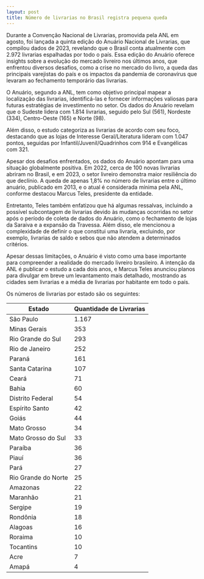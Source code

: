 ```yaml
---
layout: post
title: Número de livrarias no Brasil registra pequena queda
---
```


Durante a Convenção Nacional de Livrarias, promovida pela ANL em agosto, foi lançada a quinta edição do Anuário Nacional de Livrarias, que compilou dados de 2023, revelando que o Brasil conta atualmente com 2.972 livrarias espalhadas por todo o país. Essa edição do Anuário oferece insights sobre a evolução do mercado livreiro nos últimos anos, que enfrentou diversos desafios, como a crise no mercado do livro, a queda das principais varejistas do país e os impactos da pandemia de coronavírus que levaram ao fechamento temporário das livrarias.

O Anuário, segundo a ANL, tem como objetivo principal mapear a localização das livrarias, identificá-las e fornecer informações valiosas para futuras estratégias de investimento no setor. Os dados do Anuário revelam que o Sudeste lidera com 1.814 livrarias, seguido pelo Sul (561), Nordeste (334), Centro-Oeste (165) e Norte (98).

Além disso, o estudo categoriza as livrarias de acordo com seu foco, destacando que as lojas de Interesse Geral/Literatura lideram com 1.047 pontos, seguidas por Infantil/Juvenil/Quadrinhos com 914 e Evangélicas com 321.

Apesar dos desafios enfrentados, os dados do Anuário apontam para uma situação globalmente positiva. Em 2022, cerca de 100 novas livrarias abriram no Brasil, e em 2023, o setor livreiro demonstra maior resiliência do que declínio. A queda de apenas 1,8% no número de livrarias entre o último anuário, publicado em 2013, e o atual é considerada mínima pela ANL, conforme destacou Marcus Teles, presidente da entidade.

Entretanto, Teles também enfatizou que há algumas ressalvas, incluindo a possível subcontagem de livrarias devido às mudanças ocorridas no setor após o período de coleta de dados do Anuário, como o fechamento de lojas da Saraiva e a expansão da Travessa. Além disso, ele mencionou a complexidade de definir o que constitui uma livraria, excluindo, por exemplo, livrarias de saldo e sebos que não atendem a determinados critérios.

Apesar dessas limitações, o Anuário é visto como uma base importante para compreender a realidade do mercado livreiro brasileiro. A intenção da ANL é publicar o estudo a cada dois anos, e Marcus Teles anunciou planos para divulgar em breve um levantamento mais detalhado, mostrando as cidades sem livrarias e a média de livrarias por habitante em todo o país.

Os números de livrarias por estado são os seguintes: 

| Estado               | Quantidade de Livrarias |
|----------------------|-------------------------|
| São Paulo            | 1.167                   |
| Minas Gerais         | 353                     |
| Rio Grande do Sul    | 293                     |
| Rio de Janeiro       | 252                     |
| Paraná               | 161                     |
| Santa Catarina       | 107                     |
| Ceará                | 71                      |
| Bahia                | 60                      |
| Distrito Federal     | 54                      |
| Espírito Santo       | 42                      |
| Goiás                | 44                      |
| Mato Grosso          | 34                      |
| Mato Grosso do Sul   | 33                      |
| Paraíba              | 36                      |
| Piauí                | 36                      |
| Pará                 | 27                      |
| Rio Grande do Norte  | 25                      |
| Amazonas             | 22                      |
| Maranhão             | 21                      |
| Sergipe              | 19                      |
| Rondônia             | 18                      |
| Alagoas              | 16                      |
| Roraima              | 10                      |
| Tocantins            | 10                      |
| Acre                 | 7                       |
| Amapá                | 4                       |
